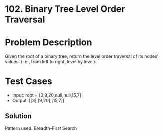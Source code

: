 # 102. Binary Tree Level Order Traversal

# Problem Description

Given the root of a binary tree, return the level order traversal of its nodes' values. (i.e., from left to right, level by level).

# Test Cases

- Input: root = [3,9,20,null,null,15,7]
- Output: [[3],[9,20],[15,7]]

## Solution

Pattern used: Breadth-First Search